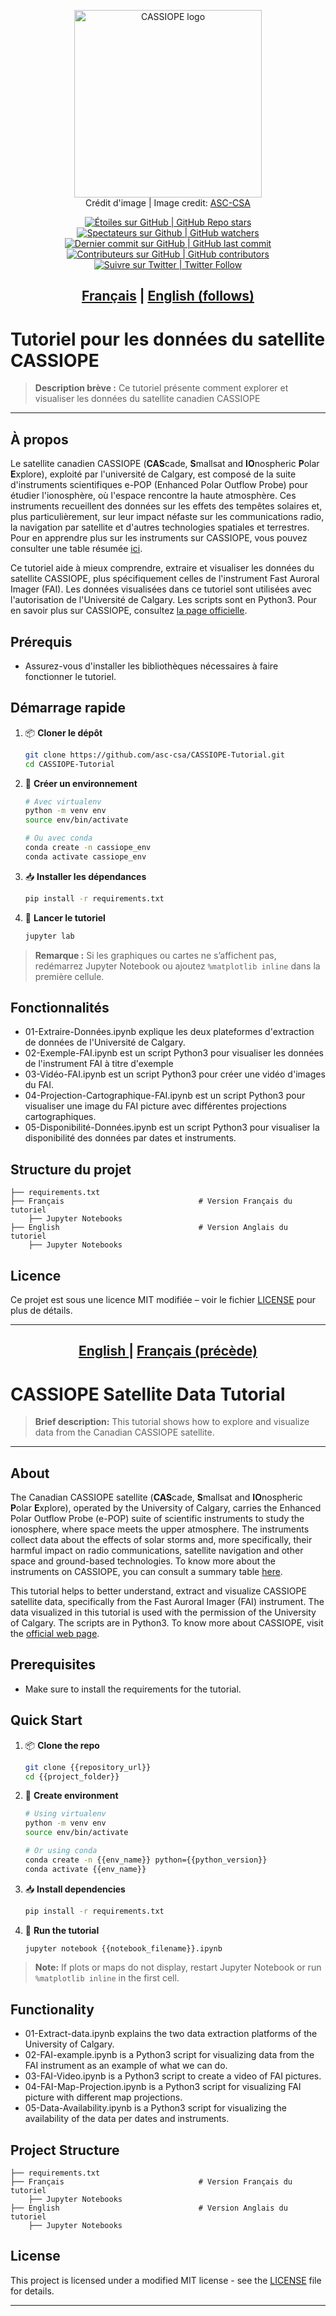<p align="center">
   <img src="https://www.asc-csa.gc.ca/images/satellites/cassiope_logo.jpg" alt="CASSIOPE logo" height=300> 
   <br> Crédit d'image | Image credit: <a href=https://www.asc-csa.gc.ca/images/satellites/cassiope_logo.jpg>ASC-CSA</a>
</p>

<p align="center">
    <a href="#stars">
        <img alt="Étoiles sur GitHub | GitHub Repo stars" src="https://img.shields.io/github/stars/asc-csa/CASSIOPE-Tutorial">
    </a>
    <a href="#watchers">
        <img alt="Spectateurs sur Github | GitHub watchers" src="https://img.shields.io/github/watchers/asc-csa/CASSIOPE-Tutorial">
    </a>
    <a href="https://github.com/asc-csa/EO-Visualization-and-Search-Tutorial/commits/main">
        <img alt="Dernier commit sur GitHub | GitHub last commit" src="https://img.shields.io/github/last-commit/asc-csa/CASSIOPE-Tutorial">
    </a>
    <a href="https://github.com/asc-csa/EO-Visualization-and-Search-Tutorial/graphs/contributors">
        <img alt="Contributeurs sur GitHub | GitHub contributors" src="https://img.shields.io/github/contributors/asc-csa/CASSIOPE-Tutorial">
    </a>
    <a href="https://twitter.com/intent/follow?screen_name=csa_asc">
        <img alt="Suivre sur Twitter | Twitter Follow" src="https://img.shields.io/twitter/follow/csa_asc?style=social">
    </a>
</p>

<h2 align="center">
  <a href="#titre-du-projet">Français</a> |
  <a href="#project-title">English (follows)</a>
</h2>

<a id="titre-du-projet"></a>
# Tutoriel pour les données du satellite CASSIOPE

> **Description brève :**
> Ce tutoriel présente comment explorer et visualiser les données du satellite canadien CASSIOPE
---

## À propos
Le satellite canadien CASSIOPE (**CAS**cade, **S**mallsat and **IO**nospheric **P**olar **E**xplore), exploité par l'université de Calgary, est composé de la suite d'instruments scientifiques e-POP (Enhanced Polar Outflow Probe) pour étudier l'ionosphère, où l'espace rencontre la haute atmosphère. Ces instruments recueillent des données sur les effets des tempêtes solaires et, plus particulièrement, sur leur impact néfaste sur les communications radio, la navigation par satellite et d'autres technologies spatiales et terrestres. Pour en apprendre plus sur les instruments sur CASSIOPE, vous pouvez consulter une table résumée [ici](https://epop.phys.ucalgary.ca/payload/).

Ce tutoriel aide à mieux comprendre, extraire et visualiser les données du satellite CASSIOPE, plus spécifiquement celles de l'instrument Fast Auroral Imager (FAI). Les données visualisées dans ce tutoriel sont utilisées avec l'autorisation de l'Université de Calgary. Les scripts sont en Python3. Pour en savoir plus sur CASSIOPE, consultez [la page officielle](https://epop.phys.ucalgary.ca/).

## Prérequis

- Assurez-vous d'installer les bibliothèques nécessaires à faire fonctionner le tutoriel.

## Démarrage rapide

1. 📦 **Cloner le dépôt**
   ```bash
   git clone https://github.com/asc-csa/CASSIOPE-Tutorial.git
   cd CASSIOPE-Tutorial
   ```
2. 🐍 **Créer un environnement**
   ```bash
   # Avec virtualenv
   python -m venv env
   source env/bin/activate

   # Ou avec conda
   conda create -n cassiope_env
   conda activate cassiope_env
   ```
3. 📥 **Installer les dépendances**
   ```bash
   pip install -r requirements.txt
   ```
4. 🚀 **Lancer le tutoriel**
   ```bash
   jupyter lab
   ```
> **Remarque :** Si les graphiques ou cartes ne s’affichent pas, redémarrez Jupyter Notebook ou ajoutez `%matplotlib inline` dans la première cellule.

## Fonctionnalités

- 01-Extraire-Données.ipynb explique les deux plateformes d'extraction de données de l'Université de Calgary.
- 02-Exemple-FAI.ipynb est un script Python3 pour visualiser les données de l'instrument FAI à titre d'exemple
- 03-Vidéo-FAI.ipynb est un script Python3 pour créer une vidéo d'images du FAI.
- 04-Projection-Cartographique-FAI.ipynb est un script Python3 pour visualiser une image du FAI picture avec différentes projections cartographiques.
- 05-Disponibilité-Données.ipynb est un script Python3 pour visualiser la disponibilité des données par dates et instruments.

## Structure du projet

```text
├── requirements.txt
├── Français                              # Version Français du tutoriel
    ├── Jupyter Notebooks
├── English                               # Version Anglais du tutoriel
    ├── Jupyter Notebooks
```

## Licence

Ce projet est  sous une licence MIT modifiée – voir le fichier [LICENSE](https://github.com/asc-csa/CASSIOPE-Tutorial/blob/main/LICENSE.txt) pour plus de détails.

---

<h2 align="center">
  <a href="#project-title">English </a> |
  <a href="#titre-du-projet">Français (précède)</a>
</h2>

<a id="project-title"></a>
# CASSIOPE Satellite Data Tutorial

> **Brief description:**
> This tutorial shows how to explore and visualize data from the Canadian CASSIOPE satellite.

---

## About
The Canadian CASSIOPE satellite (**CAS**cade, **S**mallsat and **IO**nospheric **P**olar **E**xplore), operated by the University of Calgary, carries the Enhanced Polar Outflow Probe (e-POP) suite of scientific instruments to study the ionosphere, where space meets the upper atmosphere. The instruments collect data about the effects of solar storms and, more specifically, their harmful impact on radio communications, satellite navigation and other space and ground-based technologies. To know more about the instruments on CASSIOPE, you can consult a summary table [here](https://epop.phys.ucalgary.ca/payload/).

This tutorial helps to better understand, extract and visualize CASSIOPE satellite data, specifically from the Fast Auroral Imager (FAI) instrument. The data visualized in this tutorial is used with the permission of the University of Calgary. The scripts are in Python3. To know more about CASSIOPE, visit the [official web page](https://epop.phys.ucalgary.ca/). 


## Prerequisites
- Make sure to install the requirements for the tutorial.
  
## Quick Start

1. 📦 **Clone the repo**
   ```bash
   git clone {{repository_url}}
   cd {{project_folder}}
   ```
2. 🐍 **Create environment**
   ```bash
   # Using virtualenv
   python -m venv env
   source env/bin/activate

   # Or using conda
   conda create -n {{env_name}} python={{python_version}}
   conda activate {{env_name}}
   ```
3. 📥 **Install dependencies**
   ```bash
   pip install -r requirements.txt
   ```
4. 🚀 **Run the tutorial**
   ```bash
   jupyter notebook {{notebook_filename}}.ipynb
   ```
> **Note:** If plots or maps do not display, restart Jupyter Notebook or run `%matplotlib inline` in the first cell.

## Functionality

- 01-Extract-data.ipynb explains the two data extraction platforms of the University of Calgary.
- 02-FAI-example.ipynb is a Python3 script for visualizing data from the FAI instrument as an example of what we can do.
- 03-FAI-Video.ipynb is a Python3 script to create a video of FAI pictures.
- 04-FAI-Map-Projection.ipynb is a Python3 script for visualizing FAI picture with different map projections.
- 05-Data-Availability.ipynb is a Python3 script for visualizing the availability of the data per dates and instruments.

## Project Structure

```text
├── requirements.txt
├── Français                              # Version Français du tutoriel
    ├── Jupyter Notebooks
├── English                               # Version Anglais du tutoriel
    ├── Jupyter Notebooks
```

## License

This project is licensed under a modified MIT license - see the [LICENSE](https://github.com/asc-csa/CASSIOPE-Tutorial/blob/main/LICENSE.txt) file for details.

---
